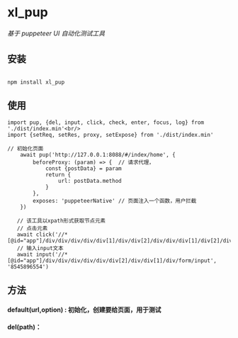 # xl_pup
######  基于 puppeteer UI 自动化测试工具

## 安装
<code>
npm install xl_pup
</code>

## 使用

```
import pup, {del, input, click, check, enter, focus, log} from './dist/index.min'<br/>
import {setReq, setRes, proxy, setExpose} from './dist/index.min'

// 初始化页面
    await pup('http://127.0.0.1:8088/#/index/home', {
        beforeProxy: (param) => {  // 请求代理，
            const {postData} = param
            return {
                url: postData.method
            }
        },
        exposes: 'puppeteerNative' // 页面注入一个函数，用户拦截
    })
    
   // 该工具以xpath形式获取节点元素
   // 点击元素 
   await click('//*[@id="app"]/div/div/div/div/div[1]/div/div[2]/div/div/div[1]/div[2]/div[1]/div/div/div/div/span')
   // 输入input文本
   await input('//*[@id="app"]/div/div/div/div/div/div[2]/div/div[1]/div/form/input', '8545896554')

```

## 方法
#### default(url,option) : 初始化，创建要给页面，用于测试  
#### del(path)： 

